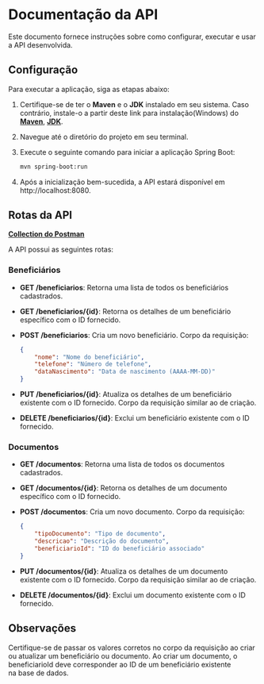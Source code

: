 # Documentação da API

Este documento fornece instruções sobre como configurar, executar e usar a API desenvolvida.

## Configuração

Para executar a aplicação, siga as etapas abaixo:

1. Certifique-se de ter o **Maven** e o **JDK** instalado em seu sistema. Caso contrário, instale-o a partir deste link para instalação(Windows) do [**Maven**](https://dlcdn.apache.org/maven/maven-3/3.9.6/binaries/apache-maven-3.9.6-bin.zip), [**JDK**](https://download.oracle.com/java/22/latest/jdk-22_windows-x64_bin.exe).

3. Navegue até o diretório do projeto em seu terminal.

4. Execute o seguinte comando para iniciar a aplicação Spring Boot:

    ```bash
    mvn spring-boot:run
    ```

5. Após a inicialização bem-sucedida, a API estará disponível em http://localhost:8080.

## Rotas da API

[**Collection do Postman**](https://raw.githubusercontent.com/luccaalison/tiviaAPI/main/apiPlanoSaude.postman_collection.json?raw=true)

A API possui as seguintes rotas:

### Beneficiários

- **GET /beneficiarios**: Retorna uma lista de todos os beneficiários cadastrados.

- **GET /beneficiarios/{id}**: Retorna os detalhes de um beneficiário específico com o ID fornecido.

- **POST /beneficiarios**: Cria um novo beneficiário. Corpo da requisição:

    ```json
    {
        "nome": "Nome do beneficiário",
        "telefone": "Número de telefone",
        "dataNascimento": "Data de nascimento (AAAA-MM-DD)"
    }
    ```

- **PUT /beneficiarios/{id}**: Atualiza os detalhes de um beneficiário existente com o ID fornecido. Corpo da requisição similar ao de criação.

- **DELETE /beneficiarios/{id}**: Exclui um beneficiário existente com o ID fornecido.

### Documentos

- **GET /documentos**: Retorna uma lista de todos os documentos cadastrados.

- **GET /documentos/{id}**: Retorna os detalhes de um documento específico com o ID fornecido.

- **POST /documentos**: Cria um novo documento. Corpo da requisição:

    ```json
    {
        "tipoDocumento": "Tipo de documento",
        "descricao": "Descrição do documento",
        "beneficiarioId": "ID do beneficiário associado"
    }
    ```

- **PUT /documentos/{id}**: Atualiza os detalhes de um documento existente com o ID fornecido. Corpo da requisição similar ao de criação.

- **DELETE /documentos/{id}**: Exclui um documento existente com o ID fornecido.

## Observações

Certifique-se de passar os valores corretos no corpo da requisição ao criar ou atualizar um beneficiário ou documento.
Ao criar um documento, o beneficiarioId deve corresponder ao ID de um beneficiário existente na base de dados.
